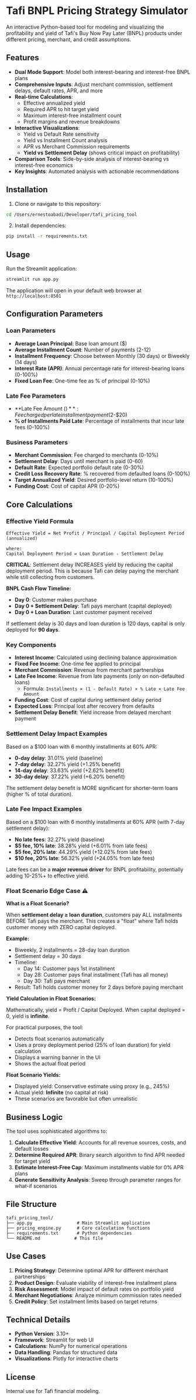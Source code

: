# Tafi BNPL Pricing Strategy Simulator

An interactive Python-based tool for modeling and visualizing the profitability and yield of Tafi's Buy Now Pay Later (BNPL) products under different pricing, merchant, and credit assumptions.

## Features

- **Dual Mode Support**: Model both interest-bearing and interest-free BNPL plans
- **Comprehensive Inputs**: Adjust merchant commission, settlement delays, default rates, APR, and more
- **Real-time Calculations**:
  - Effective annualized yield
  - Required APR to hit target yield
  - Maximum interest-free installment count
  - Profit margins and revenue breakdowns
- **Interactive Visualizations**:
  - Yield vs Default Rate sensitivity
  - Yield vs Installment Count analysis
  - APR vs Merchant Commission requirements
  - **Yield vs Settlement Delay** (shows critical impact on profitability)
- **Comparison Tools**: Side-by-side analysis of interest-bearing vs interest-free economics
- **Key Insights**: Automated analysis with actionable recommendations

## Installation

1. Clone or navigate to this repository:
```bash
cd /Users/ernestoabadi/Developer/tafi_pricing_tool
```

2. Install dependencies:
```bash
pip install -r requirements.txt
```

## Usage

Run the Streamlit application:
```bash
streamlit run app.py
```

The application will open in your default web browser at `http://localhost:8501`

## Configuration Parameters

### Loan Parameters
- **Average Loan Principal**: Base loan amount ($)
- **Average Installment Count**: Number of payments (2-12)
- **Installment Frequency**: Choose between Monthly (30 days) or Biweekly (14 days)
- **Interest Rate (APR)**: Annual percentage rate for interest-bearing loans (0-100%)
- **Fixed Loan Fee**: One-time fee as % of principal (0-10%)

### Late Fee Parameters
- **Late Fee Amount ($)**: Fee charged per late installment payment ($2-$20)
- **% of Installments Paid Late**: Percentage of installments that incur late fees (0-100%)

### Business Parameters
- **Merchant Commission**: Fee charged to merchants (0-10%)
- **Settlement Delay**: Days until merchant is paid (0-60)
- **Default Rate**: Expected portfolio default rate (0-30%)
- **Credit Loss Recovery Rate**: % recovered from defaulted loans (0-100%)
- **Target Annualized Yield**: Desired portfolio-level return (10-100%)
- **Funding Cost**: Cost of capital APR (0-20%)

## Core Calculations

### Effective Yield Formula
```
Effective Yield = Net Profit / Principal / Capital Deployment Period (annualized)

where:
Capital Deployment Period = Loan Duration - Settlement Delay
```

**CRITICAL**: Settlement delay INCREASES yield by reducing the capital deployment period. This is because Tafi can delay paying the merchant while still collecting from customers.

**BNPL Cash Flow Timeline:**
- **Day 0**: Customer makes purchase
- **Day 0 + Settlement Delay**: Tafi pays merchant (capital deployed)
- **Day 0 + Loan Duration**: Last customer payment received

If settlement delay is 30 days and loan duration is 120 days, capital is only deployed for **90 days**.

### Key Components
- **Interest Income**: Calculated using declining balance approximation
- **Fixed Fee Income**: One-time fee applied to principal
- **Merchant Commission**: Revenue from merchant partnerships
- **Late Fee Income**: Revenue from late payments (only on non-defaulted loans)
  - Formula: `Installments × (1 - Default Rate) × % Late × Late Fee Amount`
- **Funding Cost**: Cost of capital during settlement delay period
- **Expected Loss**: Principal lost after recovery from defaults
- **Settlement Delay Benefit**: Yield increase from delayed merchant payment

### Settlement Delay Impact Examples
Based on a $100 loan with 6 monthly installments at 60% APR:
- **0-day delay**: 31.01% yield (baseline)
- **7-day delay**: 32.27% yield (+1.25% benefit)
- **14-day delay**: 33.63% yield (+2.62% benefit)
- **30-day delay**: 37.22% yield (+6.20% benefit)

The settlement delay benefit is MORE significant for shorter-term loans (higher % of total duration).

### Late Fee Impact Examples
Based on a $100 loan with 6 monthly installments at 60% APR (with 7-day settlement delay):
- **No late fees**: 32.27% yield (baseline)
- **$5 fee, 10% late**: 38.28% yield (+6.01% from late fees)
- **$5 fee, 20% late**: 44.29% yield (+12.02% from late fees)
- **$10 fee, 20% late**: 56.32% yield (+24.05% from late fees)

Late fees can be a **major revenue driver** for BNPL profitability, potentially adding 10-25%+ to effective yield.

### Float Scenario Edge Case ⚠️

**What is a Float Scenario?**

When **settlement delay ≥ loan duration**, customers pay ALL installments BEFORE Tafi pays the merchant. This creates a "float" where Tafi holds customer money with ZERO capital deployed.

**Example:**
- Biweekly, 2 installments = 28-day loan duration
- Settlement delay = 30 days
- Timeline:
  - Day 14: Customer pays 1st installment
  - Day 28: Customer pays final installment (Tafi has all money)
  - Day 30: Tafi pays merchant
- Result: Tafi holds customer money for 2 days before paying merchant

**Yield Calculation in Float Scenarios:**

Mathematically, yield = Profit / Capital Deployed. When capital deployed = 0, yield is **infinite**.

For practical purposes, the tool:
- Detects float scenarios automatically
- Uses a proxy deployment period (25% of loan duration) for yield calculation
- Displays a warning banner in the UI
- Shows the actual float period

**Float Scenario Yields:**
- Displayed yield: Conservative estimate using proxy (e.g., 245%)
- Actual yield: **Infinite** (no capital at risk)
- These scenarios are favorable but often unrealistic

## Business Logic

The tool uses sophisticated algorithms to:

1. **Calculate Effective Yield**: Accounts for all revenue sources, costs, and default losses
2. **Determine Required APR**: Binary search algorithm to find APR needed for target yield
3. **Estimate Interest-Free Cap**: Maximum installments viable for 0% APR plans
4. **Generate Sensitivity Analysis**: Sweep through parameter ranges for what-if scenarios

## File Structure

```
tafi_pricing_tool/
├── app.py                 # Main Streamlit application
├── pricing_engine.py      # Core calculation functions
├── requirements.txt       # Python dependencies
└── README.md             # This file
```

## Use Cases

1. **Pricing Strategy**: Determine optimal APR for different merchant partnerships
2. **Product Design**: Evaluate viability of interest-free installment plans
3. **Risk Assessment**: Model impact of default rates on portfolio yield
4. **Merchant Negotiations**: Analyze minimum commission rates needed
5. **Credit Policy**: Set installment limits based on target returns

## Technical Details

- **Python Version**: 3.10+
- **Framework**: Streamlit for web UI
- **Calculations**: NumPy for numerical operations
- **Data Handling**: Pandas for structured data
- **Visualizations**: Plotly for interactive charts

## License

Internal use for Tafi financial modeling.
